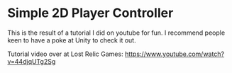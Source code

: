 # Simple 2D Player Controller

This is the result of a tutorial I did on youtube for fun. I recommend people keen to have a poke at Unity to check it out.

Tutorial video over at Lost Relic Games: https://www.youtube.com/watch?v=44djqUTg2Sg
